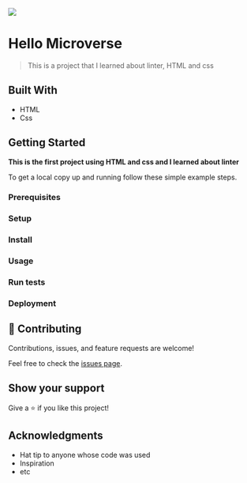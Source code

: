 ![](https://img.shields.io/badge/Microverse-blueviolet)

# Hello Microverse

> This is a project that I learned about linter, HTML and css

## Built With

- HTML
- Css


## Getting Started

**This is the first project using HTML and css and I learned about linter**


To get a local copy up and running follow these simple example steps.

### Prerequisites

### Setup

### Install

### Usage

### Run tests

### Deployment


## 🤝 Contributing

Contributions, issues, and feature requests are welcome!

Feel free to check the [issues page](../../issues/).

## Show your support

Give a ⭐️ if you like this project!

## Acknowledgments

- Hat tip to anyone whose code was used
- Inspiration
- etc
